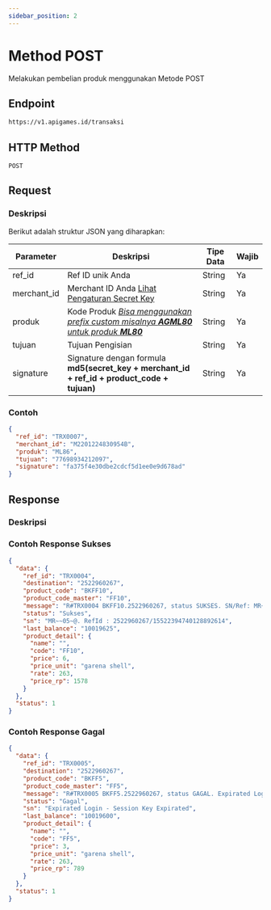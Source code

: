 ```yaml
---
sidebar_position: 2
---
```


# Method POST

Melakukan pembelian produk menggunakan Metode POST

## Endpoint

```bash
https://v1.apigames.id/transaksi
```

## HTTP Method

```
POST
```

## Request

### Deskripsi

Berikut adalah struktur JSON yang diharapkan:

| Parameter   | Deskripsi                                                                                        | Tipe Data | Wajib |
| ----------- | ------------------------------------------------------------------------------------------------ | --------- | ----- |
| ref_id      | Ref ID unik Anda                                                                                 | String    | Ya    |
| merchant_id | Merchant ID Anda [Lihat Pengaturan Secret Key](https://member.apigames.id/pengaturan/secret-key) | String    | Ya    |
| produk      | Kode Produk [_Bisa menggunakan prefix custom misalnya **AGML80** untuk produk **ML80**_](#)      | String    | Ya    |
| tujuan      | Tujuan Pengisian                                                                                 | String    | Ya    |
| signature   | Signature dengan formula **md5(secret_key + merchant_id + ref_id + product_code + tujuan)**      | String    | Ya    |

### Contoh

```json
{
  "ref_id": "TRX0007",
  "merchant_id": "M2201224830954B",
  "produk": "ML86",
  "tujuan": "77698934212097",
  "signature": "fa375f4e30dbe2cdcf5d1ee0e9d678ad"
}
```

## Response

### Deskripsi

### Contoh Response Sukses

```json
{
  "data": {
    "ref_id": "TRX0004",
    "destination": "2522960267",
    "product_code": "BKFF10",
    "product_code_master": "FF10",
    "message": "R#TRX0004 BKFF10.2522960267, status SUKSES. SN/Ref: MR~~05~@. RefId : 2522960267/15522394740128892614. Sisa saldo 10019625",
    "status": "Sukses",
    "sn": "MR~~05~@. RefId : 2522960267/15522394740128892614",
    "last_balance": "10019625",
    "product_detail": {
      "name": "",
      "code": "FF10",
      "price": 6,
      "price_unit": "garena shell",
      "rate": 263,
      "price_rp": 1578
    }
  },
  "status": 1
}
```

### Contoh Response Gagal

```json
{
  "data": {
    "ref_id": "TRX0005",
    "destination": "2522960267",
    "product_code": "BKFF5",
    "product_code_master": "FF5",
    "message": "R#TRX0005 BKFF5.2522960267, status GAGAL. Expirated Login - Session Key Expirated. Sisa saldo 10019600",
    "status": "Gagal",
    "sn": "Expirated Login - Session Key Expirated",
    "last_balance": "10019600",
    "product_detail": {
      "name": "",
      "code": "FF5",
      "price": 3,
      "price_unit": "garena shell",
      "rate": 263,
      "price_rp": 789
    }
  },
  "status": 1
}
```
